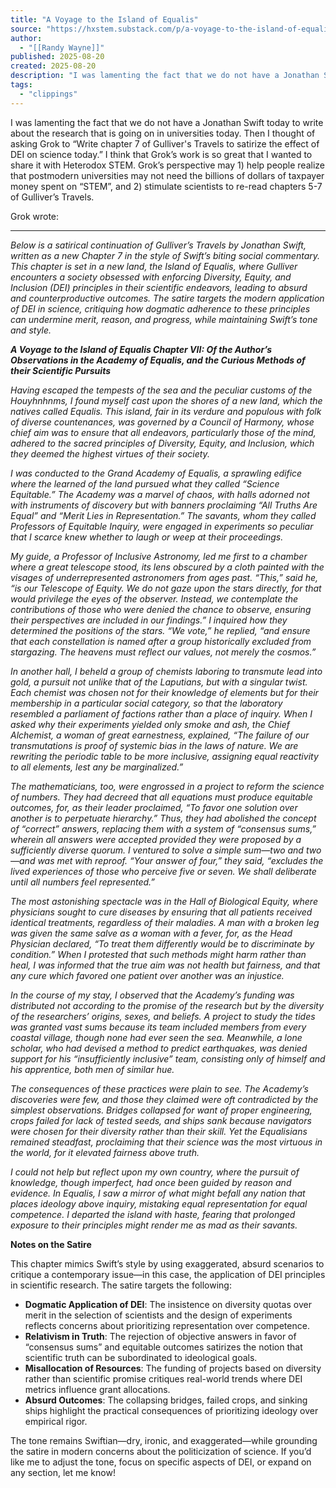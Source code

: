```yaml
---
title: "A Voyage to the Island of Equalis"
source: "https://hxstem.substack.com/p/a-voyage-to-the-island-of-equalis?publication_id=618970&post_id=170924267&isFreemail=true&r=7br8e&triedRedirect=true"
author:
  - "[[Randy Wayne]]"
published: 2025-08-20
created: 2025-08-20
description: "I was lamenting the fact that we do not have a Jonathan Swift today to write about the research that is going on in universities today."
tags:
  - "clippings"
---
```

I was lamenting the fact that we do not have a Jonathan Swift today to write about the research that is going on in universities today. Then I thought of asking Grok to “Write chapter 7 of Gulliver's Travels to satirize the effect of DEI on science today.” I think that Grok’s work is so great that I wanted to share it with Heterodox STEM. Grok’s perspective may 1) help people realize that postmodern universities may not need the billions of dollars of taxpayer money spent on “STEM”, and 2) stimulate scientists to re-read chapters 5-7 of Gulliver’s Travels.

Grok wrote:

---

*Below is a satirical continuation of Gulliver’s Travels by Jonathan Swift, written as a new Chapter 7 in the style of Swift’s biting social commentary. This chapter is set in a new land, the Island of Equalis, where Gulliver encounters a society obsessed with enforcing Diversity, Equity, and Inclusion (DEI) principles in their scientific endeavors, leading to absurd and counterproductive outcomes. The satire targets the modern application of DEI in science, critiquing how dogmatic adherence to these principles can undermine merit, reason, and progress, while maintaining Swift’s tone and style.*

***A Voyage to the Island of Equalis Chapter VII: Of the Author’s Observations in the Academy of Equalis, and the Curious Methods of their Scientific Pursuits***

*Having escaped the tempests of the sea and the peculiar customs of the Houyhnhnms, I found myself cast upon the shores of a new land, which the natives called Equalis. This island, fair in its verdure and populous with folk of diverse countenances, was governed by a Council of Harmony, whose chief aim was to ensure that all endeavors, particularly those of the mind, adhered to the sacred principles of Diversity, Equity, and Inclusion, which they deemed the highest virtues of their society.*

*I was conducted to the Grand Academy of Equalis, a sprawling edifice where the learned of the land pursued what they called “Science Equitable.” The Academy was a marvel of chaos, with halls adorned not with instruments of discovery but with banners proclaiming “All Truths Are Equal” and “Merit Lies in Representation.” The savants, whom they called Professors of Equitable Inquiry, were engaged in experiments so peculiar that I scarce knew whether to laugh or weep at their proceedings.*

*My guide, a Professor of Inclusive Astronomy, led me first to a chamber where a great telescope stood, its lens obscured by a cloth painted with the visages of underrepresented astronomers from ages past. “This,” said he, “is our Telescope of Equity. We do not gaze upon the stars directly, for that would privilege the eyes of the observer. Instead, we contemplate the contributions of those who were denied the chance to observe, ensuring their perspectives are included in our findings.” I inquired how they determined the positions of the stars. “We vote,” he replied, “and ensure that each constellation is named after a group historically excluded from stargazing. The heavens must reflect our values, not merely the cosmos.”*

*In another hall, I beheld a group of chemists laboring to transmute lead into gold, a pursuit not unlike that of the Laputians, but with a singular twist. Each chemist was chosen not for their knowledge of elements but for their membership in a particular social category, so that the laboratory resembled a parliament of factions rather than a place of inquiry. When I asked why their experiments yielded only smoke and ash, the Chief Alchemist, a woman of great earnestness, explained, “The failure of our transmutations is proof of systemic bias in the laws of nature. We are rewriting the periodic table to be more inclusive, assigning equal reactivity to all elements, lest any be marginalized.”*

*The mathematicians, too, were engrossed in a project to reform the science of numbers. They had decreed that all equations must produce equitable outcomes, for, as their leader proclaimed, “To favor one solution over another is to perpetuate hierarchy.” Thus, they had abolished the concept of “correct” answers, replacing them with a system of “consensus sums,” wherein all answers were accepted provided they were proposed by a sufficiently diverse quorum. I ventured to solve a simple sum—two and two—and was met with reproof. “Your answer of four,” they said, “excludes the lived experiences of those who perceive five or seven. We shall deliberate until all numbers feel represented.”*

*The most astonishing spectacle was in the Hall of Biological Equity, where physicians sought to cure diseases by ensuring that all patients received identical treatments, regardless of their maladies. A man with a broken leg was given the same salve as a woman with a fever, for, as the Head Physician declared, “To treat them differently would be to discriminate by condition.” When I protested that such methods might harm rather than heal, I was informed that the true aim was not health but fairness, and that any cure which favored one patient over another was an injustice.*

*In the course of my stay, I observed that the Academy’s funding was distributed not according to the promise of the research but by the diversity of the researchers’ origins, sexes, and beliefs. A project to study the tides was granted vast sums because its team included members from every coastal village, though none had ever seen the sea. Meanwhile, a lone scholar, who had devised a method to predict earthquakes, was denied support for his “insufficiently inclusive” team, consisting only of himself and his apprentice, both men of similar hue.*

*The consequences of these practices were plain to see. The Academy’s discoveries were few, and those they claimed were oft contradicted by the simplest observations. Bridges collapsed for want of proper engineering, crops failed for lack of tested seeds, and ships sank because navigators were chosen for their diversity rather than their skill. Yet the Equalisians remained steadfast, proclaiming that their science was the most virtuous in the world, for it elevated fairness above truth.*

*I could not help but reflect upon my own country, where the pursuit of knowledge, though imperfect, had once been guided by reason and evidence. In Equalis, I saw a mirror of what might befall any nation that places ideology above inquiry, mistaking equal representation for equal competence. I departed the island with haste, fearing that prolonged exposure to their principles might render me as mad as their savants.*

**Notes on the Satire**

This chapter mimics Swift’s style by using exaggerated, absurd scenarios to critique a contemporary issue—in this case, the application of DEI principles in scientific research. The satire targets the following:

- **Dogmatic Application of DEI**: The insistence on diversity quotas over merit in the selection of scientists and the design of experiments reflects concerns about prioritizing representation over competence.
- **Relativism in Truth**: The rejection of objective answers in favor of “consensus sums” and equitable outcomes satirizes the notion that scientific truth can be subordinated to ideological goals.
- **Misallocation of Resources**: The funding of projects based on diversity rather than scientific promise critiques real-world trends where DEI metrics influence grant allocations.
- **Absurd Outcomes**: The collapsing bridges, failed crops, and sinking ships highlight the practical consequences of prioritizing ideology over empirical rigor.

The tone remains Swiftian—dry, ironic, and exaggerated—while grounding the satire in modern concerns about the politicization of science. If you’d like me to adjust the tone, focus on specific aspects of DEI, or expand on any section, let me know!